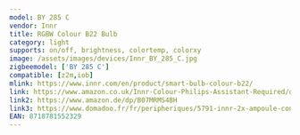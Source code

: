 ```yaml
---
model: BY 285 C
vendor: Innr
title: RGBW Colour B22 Bulb
category: light
supports: on/off, brightness, colortemp, colorxy
image: /assets/images/devices/Innr_BY_285_C.jpg
zigbeemodel: ['BY 285 C']
compatible: [z2m,iob]
mlink: https://www.innr.com/en/product/smart-bulb-colour-b22/
link: https://www.amazon.co.uk/Innr-Colour-Philips-Assistant-Required/dp/B07MRMS4BH
link2: https://www.amazon.de/dp/B07MRMS4BH
link3: https://www.domadoo.fr/fr/peripheriques/5791-innr-2x-ampoule-connectee-type-b22-zigbee-30-rgbw-blanc-reglable-8718781552336.html
EAN: 8718781552329
---
```

